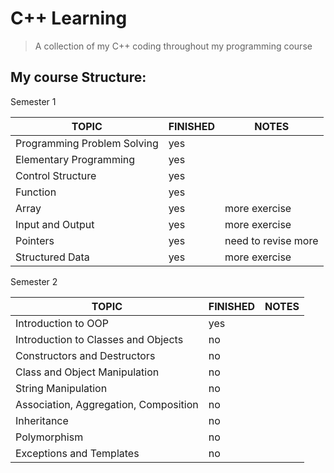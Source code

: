 # C++ Learning
> A collection of my C++ coding throughout my programming course

## My course Structure:

Semester 1

| TOPIC                       | FINISHED | NOTES               |
| --------------------------- | -------- | ------------------- |
| Programming Problem Solving | yes      |                     |
| Elementary Programming      | yes      |                     |
| Control Structure           | yes      |                     |
| Function                    | yes      |                     |
| Array                       | yes      | more exercise       |
| Input and Output            | yes      | more exercise       |
| Pointers                    | yes      | need to revise more |
| Structured Data             | yes      | more exercise       |



Semester 2

| TOPIC                                 | FINISHED | NOTES |
| ------------------------------------- | -------- | ----- |
| Introduction to OOP                   | yes      |       |
| Introduction to Classes and Objects   | no       |       |
| Constructors and Destructors          | no       |       |
| Class and Object Manipulation         | no       |       |
| String Manipulation                   | no       |       |
| Association, Aggregation, Composition | no       |       |
| Inheritance                           | no       |       |
| Polymorphism                          | no       |       |
| Exceptions and Templates              | no       |       |
